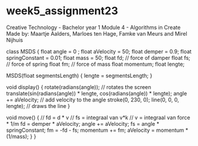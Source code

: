 # week5_assignment23
Creative Technology - Bachelor year 1
Module 4 - Algorithms in Create 
Made by: Maartje Aalders, Marloes ten Hage, Famke van Meurs and Mirel Nijhuis


class MSDS {
  float angle = 0 ;
  float aVelocity = 50;
  float demper = 0.9;
  float springConstant = 0.01;
  float mass = 50;
  float fd;              // force of damper
  float fs;              // force of spring
  float fm;              // force of mass
  float momentum;
  float lengte; 

  MSDS(float segmentsLength) {
    lengte = segmentsLength;
  }

  void display() {
    rotate(radians(angle));      // rotates the screen 
    translate(sin(radians(angle)) * lengte, cos(radians(angle)) * lengte); 
    angle += aVelocity;          // add velocity to the angle
    stroke(0, 230, 0);
    line(0, 0, 0, lengte);       // draws the line
  }

  void move() {
    // fd = d * v
    // fs = integraal van v*k
    // v = integraal van force * 1/m
    fd = demper * aVelocity;
    angle += aVelocity;
    fs = angle * springConstant;
    fm = -fd - fs;
    momentum += fm;
    aVelocity = momentum * (1/mass);
  }
}

